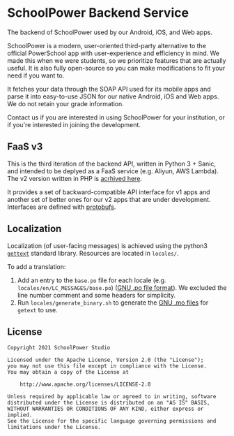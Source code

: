 # SchoolPower Backend Service

The backend of SchoolPower used by our Android, iOS, and Web apps.

SchoolPower is a modern, user-oriented third-party alternative to the official PowerSchool app with user-experience and
efficiency in mind. We made this when we were students, so we prioritize features that are actually useful. It is also
fully open-source so you can make modifications to fit your need if you want to.

It fetches your data through the SOAP API used for its mobile apps and parse it into easy-to-use JSON for our native
Android, iOS and Web apps. We do not retain your grade information.

Contact us if you are interested in using SchoolPower for your institution, or if you're interested in joining the
development.

## FaaS v3

This is the third iteration of the backend API, written in Python 3 + Sanic, and intended to be deplyed as a FaaS
service (e.g. Aliyun, AWS Lambda). The v2 version written in PHP
is [acrhived here](https://github.com/SchoolPower/Schoolpower-Backend/tree/v2).

It provides a set of backward-compatible API interface for v1 apps and another set of better ones for our v2 apps that
are under development. Interfaces are defined
with [protobufs](https://github.com/SchoolPower/schoolpower-backend/tree/main/protos).

## Localization

Localization (of user-facing messages) is achieved using the python3 
[`gettext`](https://docs.python.org/3/library/gettext.html) standard library.
Resources are located in `locales/`. 

To add a translation:
1. Add an entry to the `base.po` file for each locale (e.g. `locales/en/LC_MESSAGES/base.po`) 
([GNU .po file format](https://www.gnu.org/software/gettext/manual/html_node/PO-Files.html)). We excluded the
line number comment and some headers for simplicity.
2. Run `locales/generate_binary.sh` to generate the
[GNU .mo files](https://www.gnu.org/software/gettext/manual/html_node/MO-Files.html)
for `getext` to use.

License
-------

    Copyright 2021 SchoolPower Studio

    Licensed under the Apache License, Version 2.0 (the "License");
    you may not use this file except in compliance with the License.
    You may obtain a copy of the License at
    
        http://www.apache.org/licenses/LICENSE-2.0
    
    Unless required by applicable law or agreed to in writing, software
    distributed under the License is distributed on an "AS IS" BASIS,
    WITHOUT WARRANTIES OR CONDITIONS OF ANY KIND, either express or implied.
    See the License for the specific language governing permissions and
    limitations under the License.
